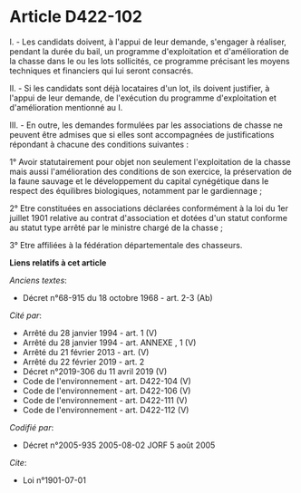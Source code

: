 # Article D422-102

I. - Les candidats doivent, à l'appui de leur demande, s'engager à réaliser, pendant la durée du bail, un programme
d'exploitation et d'amélioration de la chasse dans le ou les lots sollicités, ce programme précisant les moyens techniques et
financiers qui lui seront consacrés.

II. - Si les candidats sont déjà locataires d'un lot, ils doivent justifier, à l'appui de leur demande, de l'exécution du
programme d'exploitation et d'amélioration mentionné au I.

III. - En outre, les demandes formulées par les associations de chasse ne peuvent être admises que si elles sont accompagnées
de justifications répondant à chacune des conditions suivantes :

1° Avoir statutairement pour objet non seulement l'exploitation de la chasse mais aussi l'amélioration des conditions de son
exercice, la préservation de la faune sauvage et le développement du capital cynégétique dans le respect des équilibres
biologiques, notamment par le gardiennage ;

2° Etre constituées en associations déclarées conformément à la loi du 1er juillet 1901 relative au contrat d'association et
dotées d'un statut conforme au statut type arrêté par le ministre chargé de la chasse ;

3° Etre affiliées à la fédération départementale des chasseurs.

**Liens relatifs à cet article**

_Anciens textes_:

  - Décret n°68-915 du 18 octobre 1968 - art. 2-3 (Ab)

_Cité par_:

  - Arrêté du 28 janvier 1994 - art. 1 (V)
  - Arrêté du 28 janvier 1994 - art. ANNEXE , 1 (V)
  - Arrêté du 21 février 2013 - art. (V)
  - Arrêté du 22 février 2019 - art. 2
  - Décret n°2019-306 du 11 avril 2019 (V)
  - Code de l'environnement - art. D422-104 (V)
  - Code de l'environnement - art. D422-106 (V)
  - Code de l'environnement - art. D422-111 (V)
  - Code de l'environnement - art. D422-112 (V)

_Codifié par_:

  - Décret n°2005-935 2005-08-02 JORF 5 août 2005

_Cite_:

  - Loi n°1901-07-01
